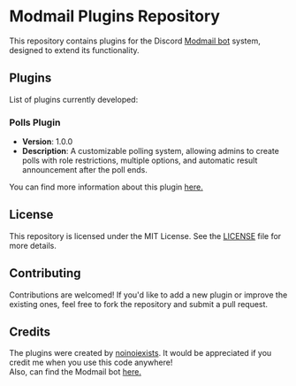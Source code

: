 # Modmail Plugins Repository

This repository contains plugins for the Discord [Modmail bot](http://github.com/modmail-dev/Modmail) system, designed to extend its functionality.

## Plugins

List of plugins currently developed:
### Polls Plugin
- **Version**: 1.0.0
- **Description**: A customizable polling system, allowing admins to create polls with role restrictions, multiple options, and automatic result announcement after the poll ends.
  
You can find more information about this plugin [here.](./polls/)

## License
This repository is licensed under the MIT License. See the [LICENSE](./LICENSE) file for more details.

## Contributing
Contributions are welcomed! If you'd like to add a new plugin or improve the existing ones, feel free to fork the repository and submit a pull request.

## Credits
The plugins were created by [noinoiexists](https://github.com/noinoiexists). It would be appreciated if you credit me when you use this code anywhere!  
Also, can find the Modmail bot [here.](http://github.com/modmail-dev/Modmail)
